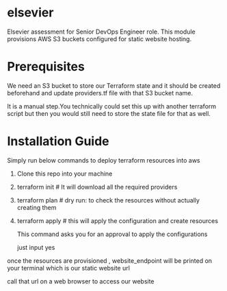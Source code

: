 # elsevier
Elsevier assessment for Senior DevOps Engineer role.
This module provisions AWS S3 buckets configured for static website hosting.

Prerequisites
=============
We need an S3 bucket to store our Terraform state and it should be created beforehand and update providers.tf file with that S3 bucket name.

It is a manual step.You technically could set this up with another terraform script but then you would still need to store the state file for that as well.

Installation Guide
==================

Simply run below commands to deploy terraform resources into aws

1. Clone this repo into your machine

2. terraform init   # It will download all the required providers

3. terraform plan  # dry run: to check the resources without actually creating them 

4. terraform apply # this will apply the configuration and create resources 

   This command asks you for an approval to apply the configurations

   just input yes

once the resources are provisioned , website_endpoint will be printed on your terminal which is our static website url

call that url on a web browser to access our website



